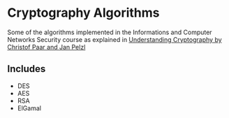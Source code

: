 # Cryptography Algorithms
Some of the algorithms implemented in the Informations and Computer Networks Security course as explained in [Understanding Cryptography by Christof Paar and Jan Pelzl](https://books.google.com.eg/books/about/Understanding_Cryptography.html?id=f24wFELSzkoC&source=kp_book_description&redir_esc=y)

## Includes
- DES  
- AES  
- RSA  
- ElGamal

